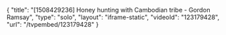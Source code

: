{
    "title": "[1508429236] Honey hunting with Cambodian tribe - Gordon Ramsay",
    "type": "solo",
    "layout": "iframe-static",
    "videoId": "123179428",
    "url": "\/tvpembed\/123179428"
}